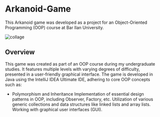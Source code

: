 # Arkanoid-Game

This Arkanoid game was developed as a project for an Object-Oriented Programming (OOP) course at Bar Ilan University.

![collage](https://github.com/user-attachments/assets/80235a9c-a90e-49fc-9fd3-731e865e2788)

## Overview
This game was created as part of an OOP course during my undergraduate studies. It features multiple levels with varying degrees of difficulty, presented in a user-friendly graphical interface. The game is developed in Java using the IntelliJ IDEA Ultimate IDE, adhering to core OOP concepts such as:

* Polymorphism and Inheritance
Implementation of essential design patterns in OOP, including Observer, Factory, etc.
Utilization of various generic collections and data structures like linked lists and array lists.
Working with graphical user interfaces (GUI).








